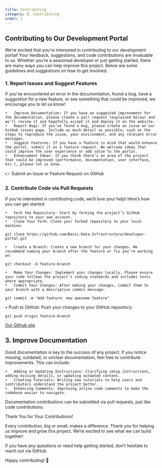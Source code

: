 ```yaml
---
title: Contributing
category: B. Contributing
order: 1
---
```


## Contributing to Our Development Portal

We’re excited that you’re interested in contributing to our development portal! Your feedback, suggestions, and code contributions are invaluable to us. Whether you’re a seasoned developer or just getting started, there are many ways you can help improve this project. Below are some guidelines and suggestions on how to get involved.

### 1. Report Issues and Suggest Features

If you’ve encountered an error in the documentation, found a bug, have a suggestion for a new feature, or see something that could be improved, we encourage you to let us know!

	•	Improve Documentation: If you have an suggested improvement for the documentation, please create a pull request (explained below) and we'll review it and hopefully accept it and deploy it on the website.
	•	Report Bugs: If you’ve found a bug, please create an issue on our GitHub issues page. Include as much detail as possible, such as the steps to reproduce the issue, your environment, and any relevant error messages.
	•	Suggest Features: If you have a feature in mind that would enhance the portal, submit it as a feature request. We welcome ideas that could improve the user experience or add value to the portal.
	•	Enhancement Ideas: If you think there’s an area of the project that could be improved (performance, documentation, user interface, etc.), please let us know.

👉 Submit an Issue or Feature Request on GitHub

### 2. Contribute Code via Pull Requests

If you’re interested in contributing code, we’d love your help! Here’s how you can get started:

	•	Fork the Repository: Start by forking the project’s GitHub repository to your own account.
	•	Clone Your Fork: Clone your forked repository to your local machine:

`git clone https://github.com/Basic-Data-Infrastructure/developer-portal.git`

	•	Create a Branch: Create a new branch for your changes. We recommend naming your branch after the feature or fix you’re working on:

`git checkout -b feature-branch`

	•	Make Your Changes: Implement your changes locally. Please ensure your code follows the project’s coding standards and includes tests where appropriate.
	•	Commit Your Changes: After making your changes, commit them to your branch with a descriptive commit message:

`git commit -m "Add feature: new awesome feature"`

  •	Push to GitHub: Push your changes to your GitHub repository:

`git push origin feature-branch`

[Our Github site](https://github.com/Basic-Data-Infrastructure/developer-portal)

## 3. Improve Documentation

Good documentation is key to the success of any project. If you notice missing, outdated, or unclear documentation, feel free to contribute improvements. This can include:

	•	Adding or Updating Instructions: Clarifying setup instructions, adding missing details, or updating outdated content.
	•	Creating Tutorials: Writing new tutorials to help users and contributors understand the project better.
	•	Enhancing Comments: Improving inline code comments to make the codebase easier to navigate.

Documentation contributions can be submitted via pull requests, just like code contributions.

Thank You for Your Contributions!

Every contribution, big or small, makes a difference. Thank you for helping us improve and grow this project. We’re excited to see what we can build together!

If you have any questions or need help getting started, don’t hesitate to reach out via GitHub.

Happy contributing! 🚀
